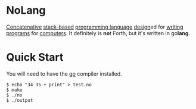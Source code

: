 # NoLang

[Concatenative](https://concatenative.org) [stack-based](https://en.wikipedia.org/wiki/Stack-oriented_programming) [programming language](https://en.wikipedia.org/wiki/Programming_language) [design](https://en.wikipedia.org/wiki/Design)ed for [writing](https://en.wikipedia.org/wiki/Writing) [programs](https://en.wikipedia.org/wiki/Computer_program) for [computers](https://en.wikipedia.org/wiki/Computer). It definitely is **no**t Forth, but it's written in go**lang**.

# Quick Start

You will need to have the [go](https://go.dev) compiler installed.
```console
$ echo "34 35 + print" > test.no
$ make
$ ./no
$ ./output
```
